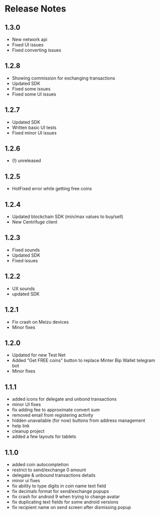# Release Notes

## 1.3.0
 - New network api
 - Fixed UI issues
 - Fixed converting issues

## 1.2.8
 - Showing commission for exchanging transactions
 - Updated SDK
 - Fixed some issues
 - Fixed some UI issues

## 1.2.7
 - Updated SDK
 - Written basic UI tests
 - Fixed minor UI issues
 
## 1.2.6 
 - (!) unreleased

## 1.2.5
  - HotFixed error while getting free coins

## 1.2.4
 - Updated blockchain SDK (min/max values to buy/sell)
 - New Centrifuge client

## 1.2.3
 - Fixed sounds
 - Updated SDK
 - Fixed issues


## 1.2.2
- UX sounds
- updated SDK

## 1.2.1
- Fix crash on Meizu devices
- Minor fixes

## 1.2.0
- Updated for new Test Net
- Added "Get FREE coins" button to replace Minter Bip Wallet telegram bot
- Minor fixes

## 1.1.1
- added icons for delegate and unbond transactions
- minor UI fixes
- fix adding fee to approximate convert sum
- removed email from registering activity
- hidden unavailable (for now) buttons from address management
- help link
- cleanup project
- added a few layouts for tablets

## 1.1.0

- added coin autocompletion
- restrict to send/exchange 0 amount
- delegate & unbound transactions details
- minor ui fixes
- fix ability to type digits in coin name text field
- fix decimals format for send/exchange popups
- fix crash for android 9 when trying to change avatar
- fix duplicating text fields for some android versions
- fix recipient name on send screen after dismissing popup